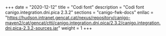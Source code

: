 +++
date        = "2020-12-12"
title       = "Codi font"
description = "Codi font canigo.integration.dni.pica 2.3.2"
sections    = "canigo-fwk-docs"
enllac		= "https://hudson.intranet.gencat.cat/nexus/repository/canigo-maven2/cat/gencat/ctti/canigo.integration.dni.pica/2.3.2/canigo.integration.dni.pica-2.3.2-sources.jar"
weight		= 1
+++
